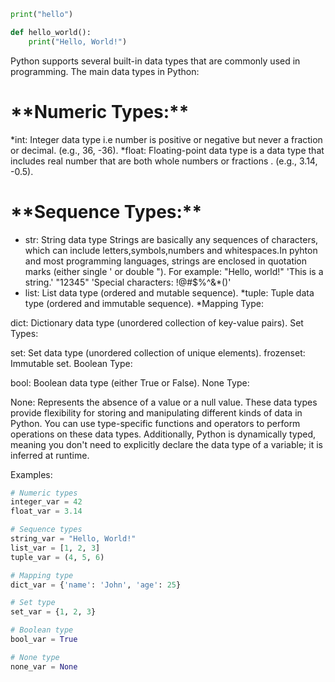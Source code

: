 ```python
print("hello")
```



```python
def hello_world():
    print("Hello, World!")
```

Python supports several built-in data types that are commonly used in programming. 
The main data types in Python:

# **\*\*Numeric Types:\*\***
*int: Integer data type i.e number is positive or negative but never a fraction or decimal. 
(e.g., 36, -36).
*float: Floating-point data type is a data type that includes real number that are both whole numbers or fractions .
(e.g., 3.14, -0.5).

# **\*\*Sequence Types:\*\***
* str: String data type
Strings are basically any sequences of characters, which can include letters,symbols,numbers and whitespaces.In pyhton and most programming languages, strings are enclosed in quotation marks (either single ' or double "). 
For example:
"Hello, world!"
'This is a string.'
"12345"
'Special characters: !@#$%^&*()'
* list: List data type (ordered and mutable sequence).
*tuple: Tuple data type (ordered and immutable sequence).
*Mapping Type:

dict: Dictionary data type (unordered collection of key-value pairs).
Set Types:

set: Set data type (unordered collection of unique elements).
frozenset: Immutable set.
Boolean Type:

bool: Boolean data type (either True or False).
None Type:

None: Represents the absence of a value or a null value.
These data types provide flexibility for storing and manipulating different kinds of data in Python. You can use type-specific functions and operators to perform operations on these data types. Additionally, Python is dynamically typed, meaning you don't need to explicitly declare the data type of a variable; it is inferred at runtime.

Examples:
```python
# Numeric types
integer_var = 42
float_var = 3.14

# Sequence types
string_var = "Hello, World!"
list_var = [1, 2, 3]
tuple_var = (4, 5, 6)

# Mapping type
dict_var = {'name': 'John', 'age': 25}

# Set type
set_var = {1, 2, 3}

# Boolean type
bool_var = True

# None type
none_var = None
```
